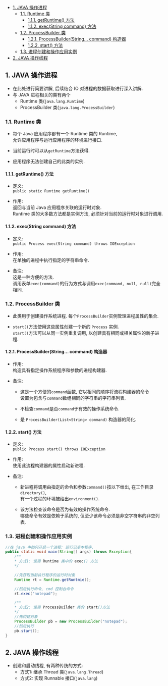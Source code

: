 <!-- TOC -->

- [1. JAVA 操作进程](#1-java-操作进程)
  - [1.1. Runtime 类](#11-runtime-类)
    - [1.1.1. getRuntime() 方法](#111-getruntime-方法)
    - [1.1.2. exec(String command) 方法](#112-execstring-command-方法)
  - [1.2. ProcessBuilder 类](#12-processbuilder-类)
    - [1.2.1. ProcessBuilder(String... command) 构造器](#121-processbuilderstring-command-构造器)
    - [1.2.2. start() 方法](#122-start-方法)
  - [1.3. 进程创建和操作应用实例](#13-进程创建和操作应用实例)
- [2. JAVA 操作线程](#2-java-操作线程)

<!-- /TOC -->

## 1. JAVA 操作进程
- 在此处进行简要讲解, 后续结合 IO 对进程的数据获取进行深入讲解.
- 与 JAVA 进程相关的类有两个
  - Runtime 类(`java.lang.Runtime`)
  - ProcessBuilder 类(`java.lang.ProcessBuilder`)


### 1.1. Runtime 类
- 每个 Java 应用程序都有一个 Runtime 类的 Runtime,  
  允许应用程序与运行应用程序的环境进行接口.  

- 当前运行时可以从`getRuntime`方法获得. 

- 应用程序无法创建自己的此类的实例.

#### 1.1.1. getRuntime() 方法
- 定义:  
  `public static Runtime getRuntime()`  

- 作用:  
  返回与当前 Java 应用程序关联的运行时对象.   
  Runtime 类的大多数方法都是实例方法, 必须针对当前的运行时对象进行调用.

#### 1.1.2. exec(String command) 方法
- 定义:  
  `public Process exec(String command) throws IOException`  

- 作用:  
  在单独的进程中执行指定的字符串命令.

- 备注:  
  这是一种方便的方法.  
  调用表单`exec(command)`的行为方式与调用`exec(command, null, null)`完全相同.  


### 1.2. ProcessBuilder 类
- 此类用于创建操作系统进程. 每个`ProcessBuilder`实例管理进程属性的集合.  

- `start()`方法使用这些属性创建一个新的 `Process` 实例.  
  `start()`方法可以从同一实例重复调用, 以创建具有相同或相关属性的新子进程.

#### 1.2.1. ProcessBuilder(String... command) 构造器
- 作用:  
  构造具有指定操作系统程序和参数的进程构建器.  
  
- 备注:  
  - 这是一个方便的`command`函数, 它以相同的顺序将流程构建器的命令  
  设置为包含与`command`数组相同的字符串的字符串列表.    
  
  - 不检查`command`是否`command`于有效的操作系统命令.  
  
  - 是 `ProcessBuilder(List<String> command)` 构造器的简化.

#### 1.2.2. start() 方法
- 定义:  
  `public Process start() throws IOException`  

- 作用:  
  使用此流程构建器的属性启动新进程.

- 备注:  
  - 新进程将调用由指定的命令和参数`command()`按以下给出, 在工作目录`directory()`,  
  有一个过程的环境被给出`environment()`.

  - 该方法检查该命令是否为有效的操作系统命令.  
    哪些命令有效是依赖于系统的, 但至少该命令必须是非空字符串的非空列表. 


### 1.3. 进程创建和操作应用实例  
  ```java
  //在 java 中如何开启一个进程: 运行记事本程序.
  public static void main(String[] args) throws Exception{
      /**
      * 方式1: 使用 Runtime 类中的 exec() 方法
      */

      //先获取当前执行程序的运行时对象
      Runtime rt = Runtime.getRuntmie();

      //然后执行命令, cmd 控制台命令
      rt.exec("notepad");

      /**
      * 方式2: 使用 ProcessBuilder 类的 start()方法
      */
      //先构建对象
      ProcessBuilder pb = new ProcessBuilder("notepad");
      //然后执行
      pb.start();
  }
  ```

## 2. JAVA 操作线程
- 创建和启动线程, 有两种传统的方式:  
  - 方式1: 继承 Thread 类(`java.lang.Thread`)
  - 方式2: 实现 Runnable 接口(`java.lang`)